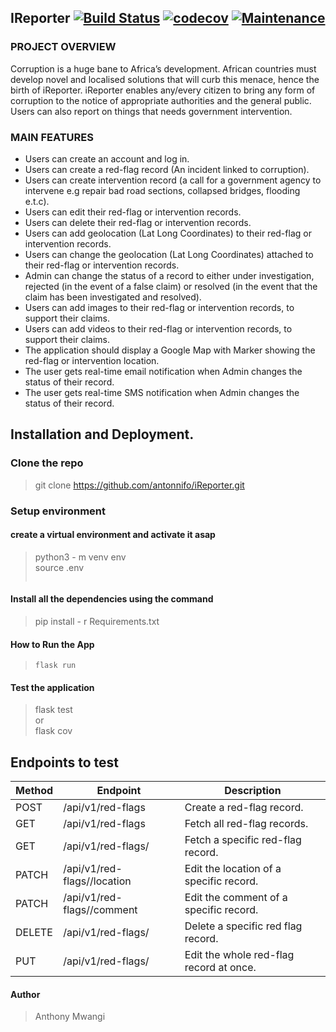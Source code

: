 ## IReporter [![Build Status](https://travis-ci.org/antonnifo/iReporter.svg?branch=patch-comment-162297565)](https://travis-ci.org/antonnifo/iReporter) [![codecov](https://codecov.io/gh/antonnifo/iReporter/branch/patch-comment-162297565/graph/badge.svg)](https://codecov.io/gh/antonnifo/iReporter) [![Maintenance](https://img.shields.io/badge/Maintained%3F-yes-green.svg)](https://github.com/antonnifo/iReporter)


### PROJECT OVERVIEW

Corruption is a huge bane to Africa’s development. African countries must develop novel and localised solutions that will curb this menace, hence the birth of iReporter.
iReporter enables any/every citizen to bring any form of corruption to the notice of appropriate authorities and the general public. Users can also report on things that needs government intervention.

### MAIN FEATURES

- Users can create an account and log in.
- Users can create a red-flag record (An incident linked to corruption).
- Users can create intervention record (a call for a government agency to intervene e.g repair bad road sections, collapsed bridges, flooding e.t.c).
- Users can edit their red-flag or intervention records.
- Users can delete their red-flag or intervention records.
- Users can add geolocation (Lat Long Coordinates) to their red-flag or intervention records.
- Users can change the geolocation (Lat Long Coordinates) attached to their red-flag or intervention records.
- Admin can change the status of a record to either under investigation, rejected (in the event of a false claim) or resolved (in the event that the claim has been investigated and resolved).
- Users can add images to their red-flag or intervention records, to support their claims.
- Users can add videos to their red-flag or intervention records, to support their claims.
- The application should display a Google Map with Marker showing the red-flag or intervention location.
- The user gets real-time email notification when Admin changes the status of their record.
- The user gets real-time SMS notification when Admin changes the status of their record.

## Installation and Deployment.

### Clone the repo
 > git clone https://github.com/antonnifo/iReporter.git

### Setup environment

#### create a virtual environment and activate it asap
> python3 - m venv env  
> source .env  
> ```.env

#### Install all the dependencies using the command
> pip install - r Requirements.txt

#### How to Run the App
> ```.env
> flask run

#### Test the application
> flask test  
> or  
> flask cov



## Endpoints to test  

| Method | Endpoint                                    | Description                                    |  
| ------ | ------------------------------------------- | ---------------------------------------------- |  
| POST   | /api/v1/red-flags                           | Create a red-flag record.                      |  
| GET    | /api/v1/red-flags                           | Fetch all red-flag records.                    |  
| GET    | /api/v1/red-flags/<red-flag-id>             | Fetch a specific red-flag record.              |  
| PATCH  | /api/v1/red-flags/<red-flag-id>/location    | Edit the location of a specific record.        |  
| PATCH  | /api/v1/red-flags/<red-flag-id>/comment     | Edit the comment of a specific record.         |  
| DELETE | /api/v1/red-flags/<red-flag-id>             | Delete a specific red flag record.             |  
| PUT    | /api/v1/red-flags/<red-flag-id>             | Edit the whole red-flag record at once.        |  
 
 #### Author  
 > Anthony Mwangi
 
                    









